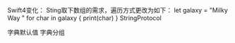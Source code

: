 Swift4变化：
Sting取下数组的需求，遍历方式更改为如下：
let galaxy = "Milky Way "
for char in galaxy {
  print(char)
}
StringProtocol

字典默认值
字典分组